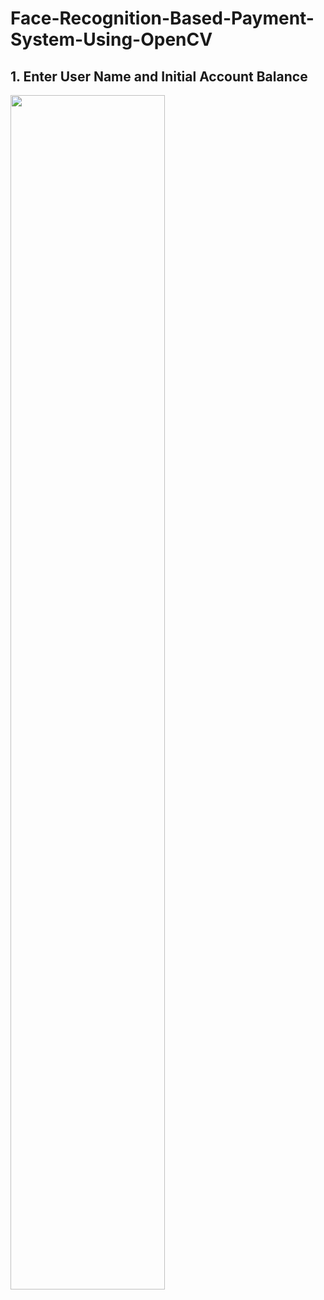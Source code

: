 # Face-Recognition-Based-Payment-System-Using-OpenCV

## 1. Enter User Name and Initial Account Balance
<img src = "images/image1.jpeg" width = "70%">

<br>

